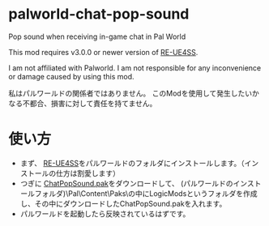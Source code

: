 # palworld-chat-pop-sound
Pop sound when receiving in-game chat in Pal World

This mod requires v3.0.0 or newer version of [RE-UE4SS](https://github.com/UE4SS-RE/RE-UE4SS).

I am not affiliated with Palworld.
I am not responsible for any inconvenience or damage caused by using this mod.

私はパルワールドの関係者ではありません。
このModを使用して発生したいかなる不都合、損害に対して責任を持てません。

# 使い方
 - まず、 [RE-UE4SS](https://github.com/UE4SS-RE/RE-UE4SS)をパルワールドのフォルダにインストールします。（インストールの仕方は割愛します）
 - つぎに [ChatPopSound.pak](https://github.com/RR96ne/palworld-chat-pop-sound/blob/main/binaries/ChatPopSound.pak)をダウンロードして、
   (パルワールドのインストールフォルダ)\Pal\Content\Paks\の中にLogicModsというフォルダを作成し、その中にダウンロードしたChatPopSound.pakを入れます。
 - パルワールドを起動したら反映されているはずです。
